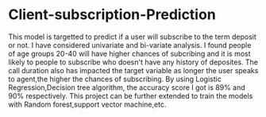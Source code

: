 # Client-subscription-Prediction
This model is targetted to predict if a user will subscribe to the term deposit or not.
I have considered univariate and bi-variate analysis.
I found people of age groups 20-40 will have higher chances of subcribing and it is most likely to people to subscribe who doesn't have any history of deposites.
The call duration also has impacted the target variable as longer the user speaks to agent,the higher the chances of subscribing.
By using Logistic Regression,Decision tree algorithm, the accuracy score I got is 89% and 90% respectively.
This project can be further extended to train the models with Random forest,support vector machine,etc.
